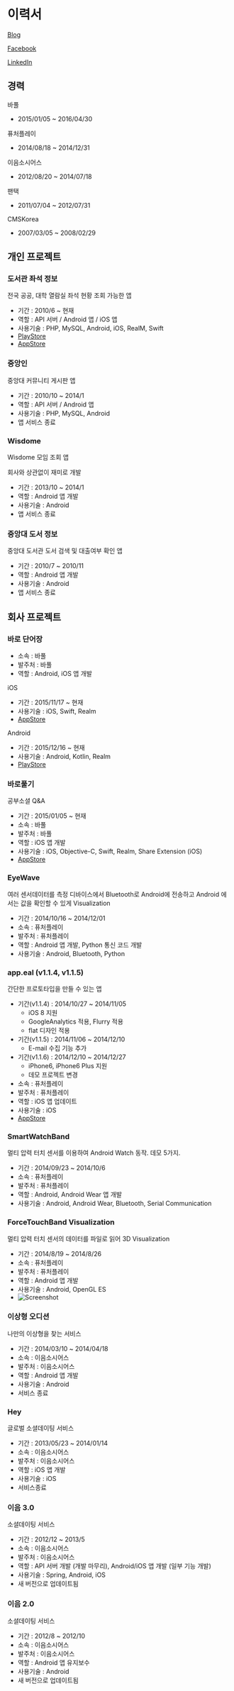 # 이력서

[Blog](http://blog.chopestory.net/)

[Facebook](https://www.facebook.com/yoonhg84)

[LinkedIn](https://www.linkedin.com/in/yoonhg84)

## 경력
바풀
- 2015/01/05 ~ 2016/04/30

퓨처플레이
- 2014/08/18 ~ 2014/12/31

이음소시어스
- 2012/08/20 ~ 2014/07/18

팬택
- 2011/07/04 ~ 2012/07/31

CMSKorea
- 2007/03/05 ~ 2008/02/29

## 개인 프로젝트

### 도서관 좌석 정보
전국 공공, 대학 열람실 좌석 현황 조회 가능한 앱
- 기간 : 2010/6 ~ 현재
- 역할 : API 서버 / Android 앱 / iOS 앱
- 사용기술 : PHP, MySQL, Android, iOS, RealM, Swift
- [PlayStore](https://play.google.com/store/apps/details?id=yhg.library.cau)
- [AppStore](https://itunes.apple.com/us/app/doseogwan-jwaseog-jeongbo/id498836252?l=ko&ls=1&mt=8)

### 중앙인
중앙대 커뮤니티 게시판 앱
- 기간 : 2010/10 ~ 2014/1
- 역할 : API 서버 / Android 앱
- 사용기술 : PHP, MySQL, Android
- 앱 서비스 종료

### Wisdome
Wisdome 모임 조회 앱

회사와 상관없이 재미로 개발
- 기간 : 2013/10 ~ 2014/1
- 역할 : Android 앱 개발 
- 사용기술 : Android
- 앱 서비스 종료

### 중앙대 도서 정보
중앙대 도서관 도서 검색 및 대출여부 확인 앱
- 기간 : 2010/7 ~ 2010/11
- 역할 : Android 앱 개발
- 사용기술 : Android
- 앱 서비스 종료

## 회사 프로젝트

### 바로 단어장
- 소속 : 바풀
- 발주처 : 바풀
- 역할 : Android, iOS 앱 개발

iOS
- 기간 : 2015/11/17 ~ 현재
- 사용기술 : iOS, Swift, Realm
- [AppStore](https://appsto.re/kr/37xQ_.i)

Android
- 기간 : 2015/12/16 ~ 현재
- 사용기술 : Android, Kotlin, Realm
- [PlayStore](https://goo.gl/Xqs0Z4)

### 바로풀기
공부소셜 Q&A
- 기간 : 2015/01/05 ~ 현재
- 소속 : 바풀
- 발주처 : 바풀
- 역할 : iOS 앱 개발
- 사용기술 : iOS, Objective-C, Swift, Realm, Share Extension (iOS)
- [AppStore](https://itunes.apple.com/kr/app/gongbujilmunsns-balopulgi/id950618848?mt=8)

### EyeWave
여러 센서데이터를 측정 디바이스에서 Bluetooth로 Android에 전송하고 Android 에서는 값을 확인할 수 있게 Visualization
- 기간 : 2014/10/16 ~ 2014/12/01
- 소속 : 퓨처플레이
- 발주처 : 퓨처플레이
- 역할 : Android 앱 개발, Python 통신 코드 개발
- 사용기술 : Android, Bluetooth, Python

### app.eal (v1.1.4, v1.1.5)
간단한 프로토타입을 만들 수 있는 앱
- 기간(v1.1.4) : 2014/10/27 ~ 2014/11/05
  - iOS 8 지원
  - GoogleAnalytics 적용, Flurry 적용
  - flat 디자인 적용
- 기간(v1.1.5) : 2014/11/06 ~ 2014/12/10
  - E-mail 수집 기능 추가
- 기간(v1.1.6) : 2014/12/10 ~ 2014/12/27
  - iPhone6, iPhone6 Plus 지원
  - 데모 프로젝트 변경
- 소속 : 퓨처플레이
- 발주처 : 퓨처플레이
- 역할 : iOS 앱 업데이트
- 사용기술 : iOS
- [AppStore](https://itunes.apple.com/us/app/app.eal-prototype-your-app/id608380878)

### SmartWatchBand
멀티 압력 터치 센서를 이용하여 Android Watch 동작. 데모 5가지.
- 기간 : 2014/09/23 ~ 2014/10/6
- 소속 : 퓨처플레이
- 발주처 : 퓨처플레이
- 역할 : Android, Android Wear 앱 개발
- 사용기술 : Android, Android Wear, Bluetooth, Serial Communication

### ForceTouchBand Visualization
멀티 압력 터치 센서의 데이터를 파일로 읽어 3D Visualization
- 기간 : 2014/8/19 ~ 2014/8/26
- 소속 : 퓨처플레이
- 발주처 : 퓨처플레이
- 역할 : Android 앱 개발
- 사용기술 : Android, OpenGL ES
- ![Screenshot](images/forcetouchband_01_thumbnail.png)

### 이상형 오디션
나만의 이상형을 찾는 서비스
- 기간 : 2014/03/10 ~ 2014/04/18
- 소속 : 이음소시어스
- 발주처 : 이음소시어스
- 역할 : Android 앱 개발
- 사용기술 : Android
- 서비스 종료

### Hey
글로벌 소셜데이팅 서비스
- 기간 : 2013/05/23 ~ 2014/01/14
- 소속 : 이음소시어스
- 발주처 : 이음소시어스
- 역할 : iOS 앱 개발
- 사용기술 : iOS
- 서비스종료

### 이음 3.0
소셜데이팅 서비스
- 기간 : 2012/12 ~ 2013/5
- 소속 : 이음소시어스
- 발주처 : 이음소시어스
- 역할 : API 서버 개발 (개발 마무리), Android/iOS 앱 개발 (일부 기능 개발)
- 사용기술 : Spring, Android, iOS
- 새 버전으로 업데이트됨

### 이음 2.0
소셜데이팅 서비스
- 기간 : 2012/8 ~ 2012/10
- 소속 : 이음소시어스
- 발주처 : 이음소시어스
- 역할 : Android 앱 유지보수
- 사용기술 : Android
- 새 버전으로 업데이트됨
